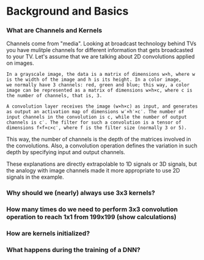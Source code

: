 # Background and Basics</br>

### What are Channels and Kernels</br>
Channels come from "media". Looking at broadcast technology behind TVs you have mulitple channels for different information that gets broadcasted to your TV. Let's assume that we are talking about 2D convolutions applied on images.</br>

	In a grayscale image, the data is a matrix of dimensions w×h, where w is the width of the image and h is its height. In a color image, 
    we normally have 3 channels: red, green and blue; this way, a color image can be represented as a matrix of dimensions w×h×c, where c is the number of channels, that is, 3.
    
    A convolution layer receives the image (w×h×c) as input, and generates as output an activation map of dimensions w′×h′×c′. The number of input channels in the convolution is c, while the number of output channels is c′. The filter for such a convolution is a tensor of dimensions f×f×c×c′, where f is the filter size (normally 3 or 5).

This way, the number of channels is the depth of the matrices involved in the convolutions. Also, a convolution operation defines the variation in such depth by specifying input and output channels.

These explanations are directly extrapolable to 1D signals or 3D signals, but the analogy with image channels made it more appropriate to use 2D signals in the example.
	

### Why should we (nearly) always use 3x3 kernels?</br>

### How many times do we need to perform 3x3 convolution operation to reach 1x1 from 199x199 (show calculations)</br>

### How are kernels initialized?</br>

### What happens during the training of a DNN?</br>


















